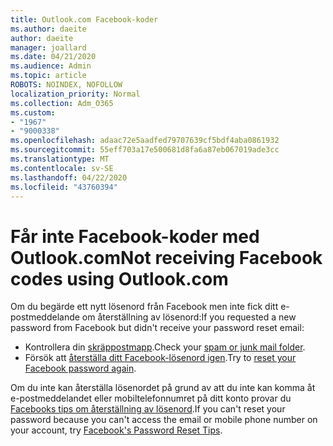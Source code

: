 ```yaml
---
title: Outlook.com Facebook-koder
ms.author: daeite
author: daeite
manager: joallard
ms.date: 04/21/2020
ms.audience: Admin
ms.topic: article
ROBOTS: NOINDEX, NOFOLLOW
localization_priority: Normal
ms.collection: Adm_O365
ms.custom:
- "1967"
- "9000338"
ms.openlocfilehash: adaac72e5aadfed79707639cf5bdf4aba0861932
ms.sourcegitcommit: 55eff703a17e500681d8fa6a87eb067019ade3cc
ms.translationtype: MT
ms.contentlocale: sv-SE
ms.lasthandoff: 04/22/2020
ms.locfileid: "43760394"
---
```

# <a name="not-receiving-facebook-codes-using-outlookcom"></a><span data-ttu-id="29040-102">Får inte Facebook-koder med Outlook.com</span><span class="sxs-lookup"><span data-stu-id="29040-102">Not receiving Facebook codes using Outlook.com</span></span>

<span data-ttu-id="29040-103">Om du begärde ett nytt lösenord från Facebook men inte fick ditt e-postmeddelande om återställning av lösenord:</span><span class="sxs-lookup"><span data-stu-id="29040-103">If you requested a new password from Facebook but didn't receive your password reset email:</span></span>

- <span data-ttu-id="29040-104">Kontrollera din [skräppostmapp](https://outlook.live.com/mail/junkemail).</span><span class="sxs-lookup"><span data-stu-id="29040-104">Check your [spam or junk mail folder](https://outlook.live.com/mail/junkemail).</span></span>
- <span data-ttu-id="29040-105">Försök att [återställa ditt Facebook-lösenord igen](https://aka.ms/facebook-password-reset).</span><span class="sxs-lookup"><span data-stu-id="29040-105">Try to [reset your Facebook password again](https://aka.ms/facebook-password-reset).</span></span>

<span data-ttu-id="29040-106">Om du inte kan återställa lösenordet på grund av att du inte kan komma åt e-postmeddelandet eller mobiltelefonnumret på ditt konto provar du [Facebooks tips om återställning av lösenord](https://aka.ms/facebook-password-help).</span><span class="sxs-lookup"><span data-stu-id="29040-106">If you can't reset your password because you can't access the email or mobile phone number on your account, try [Facebook's Password Reset Tips](https://aka.ms/facebook-password-help).</span></span>